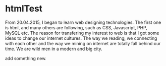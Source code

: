 # htmlTest
From 20.04.2015, I began to learn web designing technologies. The first one is html, and many others 
are following, such as CSS, Javascript, PHP, MySQL etc. The reason for transfering my interest to web 
is that I got some ideas to change our internet cultures. The way we reading, we connecting with 
each other and the way we mining on internet are totally fall behind our time. We are wild men 
in a modern and big city. 

add something new.
